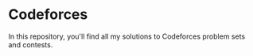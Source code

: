 # Codeforces

In this repository, you'll find all my solutions to Codeforces problem sets and contests.